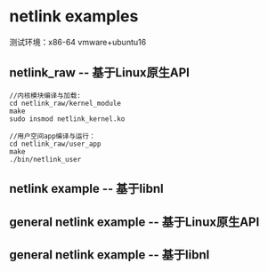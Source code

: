 # netlink examples

测试环境：x86-64 vmware+ubuntu16

## netlink_raw -- 基于Linux原生API


```
//内核模块编译与加载:
cd netlink_raw/kernel_module
make
sudo insmod netlink_kernel.ko

//用户空间app编译与运行：
cd netlink_raw/user_app
make
./bin/netlink_user
```


## netlink example -- 基于libnl

## general netlink example -- 基于Linux原生API

## general netlink example -- 基于libnl
